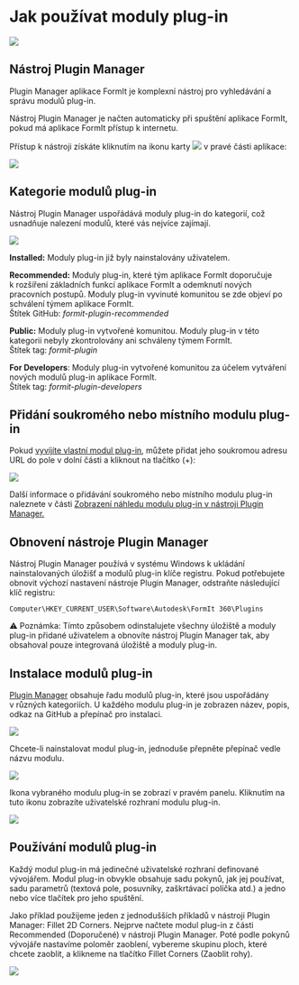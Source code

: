 # Jak používat moduly plug-in

![](<../.gitbook/assets/g3 (1).gif>)

## Nástroj Plugin Manager

Plugin Manager aplikace FormIt je komplexní nástroj pro vyhledávání a správu modulů plug-in.

Nástroj Plugin Manager je načten automaticky při spuštění aplikace FormIt, pokud má aplikace FormIt přístup k internetu.

Přístup k nástroji získáte kliknutím na ikonu karty ![](https://formit3d.github.io/FormItExamplePlugins/docs/images/PluginManagerTab.PNG) v pravé části aplikace:

![](../.gitbook/assets/c1.PNG)

## Kategorie modulů plug-in

Nástroj Plugin Manager uspořádává moduly plug-in do kategorií, což usnadňuje nalezení modulů, které vás nejvíce zajímají.

![](../.gitbook/assets/d16.png)

**Installed:** Moduly plug-in již byly nainstalovány uživatelem.&#x20;

**Recommended:** Moduly plug-in, které tým aplikace FormIt doporučuje k rozšíření základních funkcí aplikace FormIt a odemknutí nových pracovních postupů. Moduly plug-in vyvinuté komunitou se zde objeví po schválení týmem aplikace FormIt.\
Štítek GitHub: _formit-plugin-recommended_

**Public:** Moduly plug-in vytvořené komunitou. Moduly plug-in v této kategorii nebyly zkontrolovány ani schváleny týmem FormIt. \
Štítek tag: _formit-plugin_

**For Developers**: Moduly plug-in vytvořené komunitou za účelem vytváření nových modulů plug-in aplikace FormIt. \
Štítek tag: _formit-plugin-developers_

## Přidání soukromého nebo místního modulu plug-in

Pokud [vyvíjíte vlastní modul plug-in](how-to-develop-plugins/), můžete přidat jeho soukromou adresu URL do pole v dolní části a kliknout na tlačítko (+):

![](../.gitbook/assets/d4.PNG)

Další informace o přidávání soukromého nebo místního modulu plug-in naleznete v části [Zobrazení náhledu modulu plug-in v nástroji Plugin Manager. ](how-to-develop-plugins/advanced-development/previewing-a-plugin-in-the-plugin-manager.md)

## Obnovení nástroje Plugin Manager

Nástroj Plugin Manager používá v systému Windows k ukládání nainstalovaných úložišť a modulů plug-in klíče registru. Pokud potřebujete obnovit výchozí nastavení nástroje Plugin Manager, odstraňte následující klíč registru:

`Computer\HKEY_CURRENT_USER\Software\Autodesk\FormIt 360\Plugins`

⚠️ Poznámka: Tímto způsobem odinstalujete všechny úložiště a moduly plug-in přidané uživatelem a obnovíte nástroj Plugin Manager tak, aby obsahoval pouze integrovaná úložiště a moduly plug-in.

## Instalace modulů plug-in

[Plugin Manager](how-to-use-plug-ins.md#plugin-manager) obsahuje řadu modulů plug-in, které jsou uspořádány v různých kategoriích. U každého modulu plug-in je zobrazen název, popis, odkaz na GitHub a přepínač pro instalaci.&#x20;

![](../.gitbook/assets/d5.PNG)

Chcete-li nainstalovat modul plug-in, jednoduše přepněte přepínač vedle názvu modulu.&#x20;

![](../.gitbook/assets/d6.png)

Ikona vybraného modulu plug-in se zobrazí v pravém panelu. Kliknutím na tuto ikonu zobrazíte uživatelské rozhraní modulu plug-in.

![](../.gitbook/assets/d7.PNG)

## Používání modulů plug-in

Každý modul plug-in má jedinečné uživatelské rozhraní definované vývojářem. Modul plug-in obvykle obsahuje sadu pokynů, jak jej používat, sadu parametrů (textová pole, posuvníky, zaškrtávací políčka atd.) a jedno nebo více tlačítek pro jeho spuštění.

Jako příklad použijeme jeden z jednodušších příkladů v nástroji Plugin Manager: Fillet 2D Corners. Nejprve načtete modul plug-in z části Recommended (Doporučené) v nástroji Plugin Manager. Poté podle pokynů vývojáře nastavíme poloměr zaoblení, vybereme skupinu ploch, které chcete zaoblit, a klikneme na tlačítko Fillet Corners (Zaoblit rohy).

![](../.gitbook/assets/g4.gif)

##


